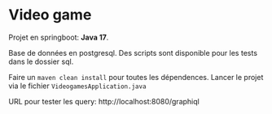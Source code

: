 # Video game

Projet en springboot: 
**Java 17**.

Base de données en postgresql. Des scripts sont disponible pour les tests dans le dossier sql.

Faire un `maven clean install` pour toutes les dépendences.
Lancer le projet via le fichier `VideogamesApplication.java`

URL pour tester les query: http://localhost:8080/graphiql

